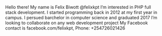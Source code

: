 Hello there! My name is Felix Biwott @felixkpt
I’m interested in PHP full stack development.
I started programming back in 2012 at my first year in campus.
I persued barchelor in computer science and graduated 2017
I’m looking to collaborate on any web development project 
My Facebook contact is facebook.com/felixkpt, Phone: +254726021426

